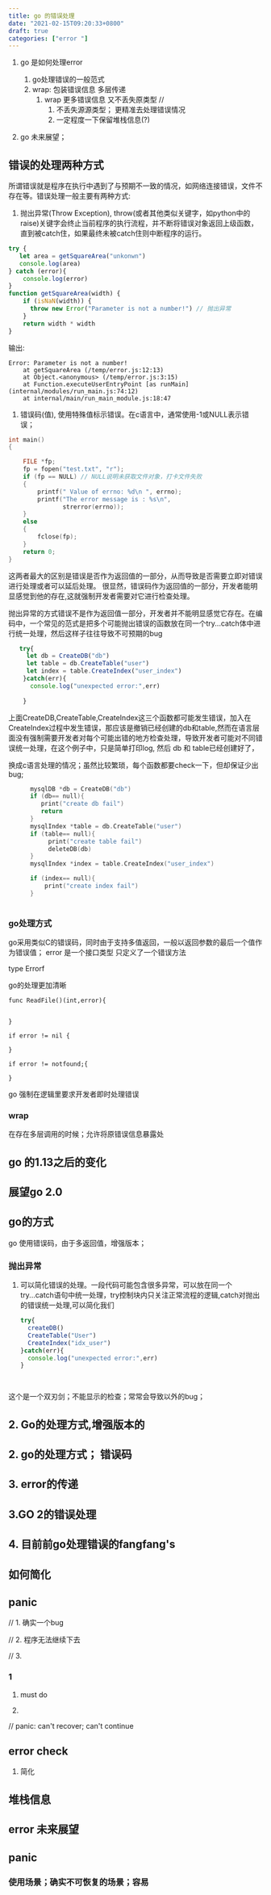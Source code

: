 ```yaml
---
title: go 的错误处理
date: "2021-02-15T09:20:33+0800"
draft: true
categories: ["error "]
---
```


1. go 是如何处理error
   1. go处理错误的一般范式
   2. wrap: 包装错误信息 多层传递
      1. wrap 更多错误信息 又不丢失原类型 //
          1. 不丢失源源类型； 更精准去处理错误情况
          2. 一定程度一下保留堆栈信息(?)

2. go 未来展望；

## 错误的处理两种方式

所谓错误就是程序在执行中遇到了与预期不一致的情况，如网络连接错误，文件不存在等。错误处理一般主要有两种方式:

1. 抛出异常(Throw Exception), throw(或者其他类似关键字，如python中的raise)关键字会终止当前程序的执行流程，并不断将错误对象返回上级函数，直到被catch住，如果最终未被catch住则中断程序的运行。

```js
try {
   let area = getSquareArea("unkonwn")
   console.log(area)
} catch (error){
    console.log(error)
}
function getSquareArea(width) {
    if (isNaN(width)) {
      throw new Error("Parameter is not a number!") // 抛出异常
    }
    return width * width
}
```

输出:

```
Error: Parameter is not a number!
    at getSquareArea (/temp/error.js:12:13)
    at Object.<anonymous> (/temp/error.js:3:15)
    at Function.executeUserEntryPoint [as runMain] (internal/modules/run_main.js:74:12)
    at internal/main/run_main_module.js:18:47
```

1. 错误码(值), 使用特殊值标示错误。在c语言中，通常使用-1或NULL表示错误；

```c
int main()
{

    FILE *fp;
    fp = fopen("test.txt", "r");
    if (fp == NULL) // NULL说明未获取文件对象，打卡文件失败
    {
        printf(" Value of errno: %d\n ", errno);
        printf("The error message is : %s\n",
               strerror(errno));
    }
    else
    {
        fclose(fp);
    }
    return 0;
}

```

这两者最大的区别是错误是否作为返回值的一部分，从而导致是否需要立即对错误进行处理或者可以延后处理。
很显然，错误码作为返回值的一部分，开发者能明显感觉到他的存在,这就强制开发者需要对它进行检查处理。

抛出异常的方式错误不是作为返回值一部分，开发者并不能明显感觉它存在。在编码中，一个常见的范式是把多个可能抛出错误的函数放在同一个try...catch体中进行统一处理，然后这样子往往导致不可预期的bug

  ```js
     try{
       let db = CreateDB("db") 
       let table = db.CreateTable("user") 
       let index = table.CreateIndex("user_index")
      }catch(err){
        console.log("unexpected error:",err)
    
      }
 
  ```

   上面CreateDB,CreateTable,CreateIndex这三个函数都可能发生错误，加入在CreateIndex过程中发生错误，那应该是撤销已经创建的db和table,然而在语言层面没有强制需要开发者对每个可能出错的地方检查处理，导致开发者可能对不同错误统一处理，在这个例子中，只是简单打印log, 然后 db 和 table已经创建好了，

 换成c语言处理的情况；虽然比较繁琐，每个函数都要check一下，但却保证少出bug;

 ```c
       mysqlDB *db = CreateDB("db") 
       if (db== null){
          print("create db fail")
          return 
       }
       mysqlIndex *table = db.CreateTable("user") 
       if (table== null){
            print("create table fail")
            deleteDB(db) 
       }
       mysqlIndex *index = table.CreateIndex("user_index")

       if (index== null){
           print("create index fail")
       }
  
 ```

### go处理方式

go采用类似C的错误码，同时由于支持多值返回，一般以返回参数的最后一个值作为错误值；
error 是一个接口类型 只定义了一个错误方法

type Errorf

go的处理更加清晰

```
func ReadFile()(int,error){


}

if error != nil {

}

if error != notfound;{

}

```

go 强制在逻辑里要求开发者即时处理错误

### wrap

在存在多层调用的时候；允许将原错误信息暴露处

## go 的1.13之后的变化

## 展望go 2.0

## go的方式

go 使用错误码，由于多返回值，增强版本；

### 抛出异常

1. 可以简化错误的处理。一段代码可能包含很多异常，可以放在同一个try...catch语句中统一处理，try控制块内只关注正常流程的逻辑,catch对抛出的错误统一处理,可以简化我们

   ```js
   try{
     createDB()
     CreateTable("User")
     CreateIndex("idx_user")
   }catch(err){
     console.log("unexpected error:",err)
   }
   
    
   ```

这个是一个双刃剑；不能显示的检查；常常会导致以外的bug；

## 2. Go的处理方式,增强版本的

## 2. go的处理方式； 错误码

## 3. error的传递

## 3.GO 2的错误处理

## 4. 目前前go处理错误的fangfang's

## 如何简化

## panic

// 1. 确实一个bug

// 2. 程序无法继续下去

// 3.

### 1

1. must do

2.

[](https://devblogs.microsoft.com/oldnewthing/20040422-00/?p=39683)

// panic: can't recover; can't continue

## error check

1. 简化

## 堆栈信息

## error  未来展望

## panic

### 使用场景；确实不可恢复的场景；容易
